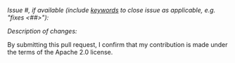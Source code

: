 *Issue #, if available (include [keywords](https://help.github.com/articles/closing-issues-using-keywords/) to close issue as applicable, e.g. "fixes <##>"):*

*Description of changes:*


By submitting this pull request, I confirm that my contribution is made under the terms of the Apache 2.0 license.
